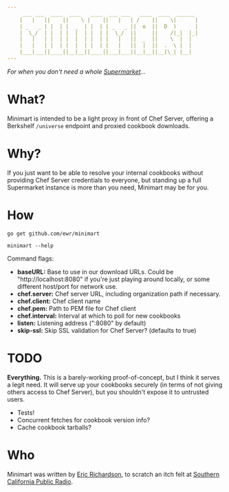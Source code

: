 ```yaml
---
     ___ ___  ____  ____   ____  ___ ___   ____  ____  ______
    |   |   ||    ||    \ |    ||   |   | /    ||    \|      |
    | _   _ | |  | |  _  | |  | | _   _ ||  o  ||  D  )      |
    |  \_/  | |  | |  |  | |  | |  \_/  ||     ||    /|_|  |_|
    |   |   | |  | |  |  | |  | |   |   ||  _  ||    \  |  |
    |   |   | |  | |  |  | |  | |   |   ||  |  ||  .  \ |  |
    |___|___||____||__|__||____||___|___||__|__||__|\_| |__|
---
```


_For when you don't need a whole [Supermarket](https://supermarket.chef.io)..._

# What?

Minimart is intended to be a light proxy in front of Chef Server, offering a
Berkshelf `/universe` endpoint and proxied cookbook downloads.

# Why?

If you just want to be able to resolve your internal cookbooks without
providing Chef Server credentials to everyone, but standing up a full
Supermarket instance is more than you need, Minimart may be for you.

# How

`go get github.com/ewr/minimart`

`minimart --help`

Command flags:

* __baseURL:__ Base to use in our download URLs. Could be "http://localhost:8080"
    if you're just playing around locally, or some different host/port for
    network use.
* __chef.server:__ Chef server URL, including organization path if necessary.
* __chef.client:__ Chef client name
* __chef.pem:__ Path to PEM file for Chef client
* __chef.interval:__ Interval at which to poll for new cookbooks
* __listen:__ Listening address (":8080" by default)
* __skip-ssl:__ Skip SSL validation for Chef Server? (defaults to true)


# TODO

__Everything.__ This is a barely-working proof-of-concept, but I think it
serves a legit need. It will serve up your cookbooks securely (in terms of
not giving others access to Chef Server), but you shouldn't expose it to
untrusted users.

* Tests!
* Concurrent fetches for cookbook version info?
* Cache cookbook tarballs?

# Who

Minimart was written by [Eric Richardson](http://ewr.is), to scratch an
itch felt at [Southern California Public Radio](http://www.scpr.org).
